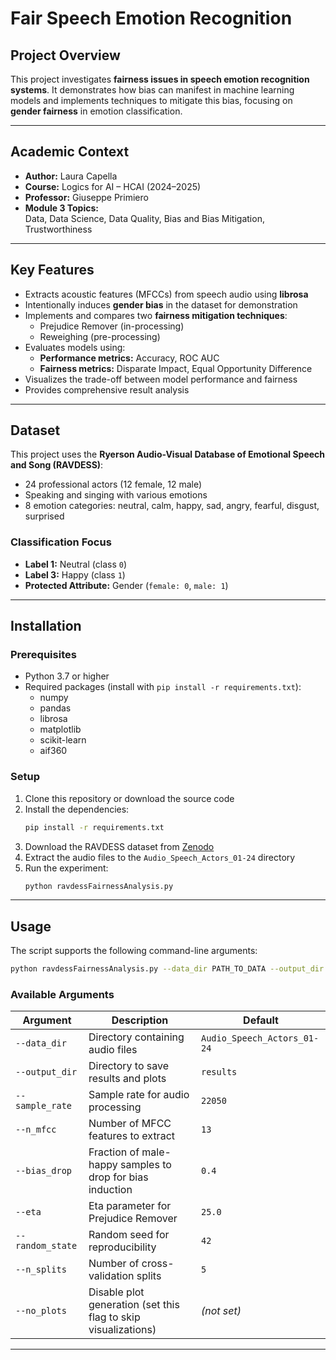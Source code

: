 # Fair Speech Emotion Recognition

## Project Overview
This project investigates **fairness issues in speech emotion recognition systems**. It demonstrates how bias can manifest in machine learning models and implements techniques to mitigate this bias, focusing on **gender fairness** in emotion classification.

---

## Academic Context
- **Author:** Laura Capella
- **Course:** Logics for AI – HCAI (2024–2025)  
- **Professor:** Giuseppe Primiero  
- **Module 3 Topics:**  
  Data, Data Science, Data Quality, Bias and Bias Mitigation, Trustworthiness

---

## Key Features
- Extracts acoustic features (MFCCs) from speech audio using **librosa**
- Intentionally induces **gender bias** in the dataset for demonstration
- Implements and compares two **fairness mitigation techniques**:
  - Prejudice Remover (in-processing)
  - Reweighing (pre-processing)
- Evaluates models using:
  - **Performance metrics:** Accuracy, ROC AUC
  - **Fairness metrics:** Disparate Impact, Equal Opportunity Difference
- Visualizes the trade-off between model performance and fairness
- Provides comprehensive result analysis

---

## Dataset
This project uses the **Ryerson Audio-Visual Database of Emotional Speech and Song (RAVDESS)**:

- 24 professional actors (12 female, 12 male)  
- Speaking and singing with various emotions  
- 8 emotion categories: neutral, calm, happy, sad, angry, fearful, disgust, surprised

### Classification Focus
- **Label 1:** Neutral (class `0`)  
- **Label 3:** Happy (class `1`)  
- **Protected Attribute:** Gender (`female: 0`, `male: 1`)

---

## Installation

### Prerequisites
- Python 3.7 or higher
- Required packages (install with `pip install -r requirements.txt`):
  - numpy  
  - pandas  
  - librosa  
  - matplotlib  
  - scikit-learn  
  - aif360

### Setup
1. Clone this repository or download the source code  
2. Install the dependencies:
   ```bash
   pip install -r requirements.txt
   ```
3. Download the RAVDESS dataset from [Zenodo](https://zenodo.org/record/1188976)  
4. Extract the audio files to the `Audio_Speech_Actors_01-24` directory  
5. Run the experiment:
   ```bash
   python ravdessFairnessAnalysis.py
   ```

---

## Usage

The script supports the following command-line arguments:

```bash
python ravdessFairnessAnalysis.py --data_dir PATH_TO_DATA --output_dir results --bias_drop 0.4 --eta 25.0
```

### Available Arguments

| Argument         | Description                                                     | Default                     |
|------------------|-----------------------------------------------------------------|-----------------------------|
| `--data_dir`     | Directory containing audio files                                | `Audio_Speech_Actors_01-24` |
| `--output_dir`   | Directory to save results and plots                             | `results`                   |
| `--sample_rate`  | Sample rate for audio processing                                | `22050`                     |
| `--n_mfcc`       | Number of MFCC features to extract                              | `13`                        |
| `--bias_drop`    | Fraction of male-happy samples to drop for bias induction       | `0.4`                       |
| `--eta`          | Eta parameter for Prejudice Remover                             | `25.0`                       |
| `--random_state` | Random seed for reproducibility                                 | `42`                        |
| `--n_splits`     | Number of cross-validation splits                               | `5`                         |
| `--no_plots`     | Disable plot generation (set this flag to skip visualizations)  | *(not set)*                 |

---
